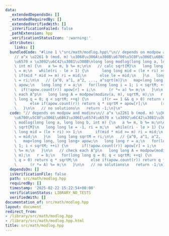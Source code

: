 ```yaml
---
data:
  _extendedDependsOn: []
  _extendedRequiredBy: []
  _extendedVerifiedWith: []
  _isVerificationFailed: false
  _pathExtension: hpp
  _verificationStatusIcon: ':warning:'
  attributes:
    links: []
  bundledCode: "#line 1 \"src/math/modlog.hpp\"\n// depends on modpow and modinv\n\
    // a^x \u2261 b (mod. m) \u3068\u306A\u308B\u6700\u5C0F\u306E\u6B63\u306E\u6574\
    \u6570 x \u3092\u6C42\u3081\u308B\nlong long modlog(long long a, long long b,\
    \ int m) {\n   a %= m, b %= m;\n\n   // calc sqrt{M}\n   long long le = -1, ri\
    \ = m;\n   while(ri - le > 1) {\n      long long mid = (le + ri) >> 1;\n     \
    \ if(mid * mid >= m) ri = mid;\n      else le = mid;\n   }\n   long long sqrtM\
    \ = ri;\n\n   // {a^0, a^1, a^2, ..., a^sqrt(m)}\n   map<long long, long long>\
    \ apow;\n   long long r = a;\n   for(long long i = 1; i < sqrtM; ++i) {\n    \
    \  if(!apow.count(r)) apow[r] = i;\n      (r *= a) %= m;\n   }\n\n   // check\
    \ each A^p\n   long long A = modpow(modinv(a, m), sqrtM, m);\n   r = b;\n   for(long\
    \ long q = 0; q < sqrtM; ++q) {\n      if(r == 1 && q > 0) return q * sqrtM;\n\
    \      else if(apow.count(r)) return q * sqrtM + apow[r];\n      (r *= A) %= m;\n\
    \   }\n\n   // no solutions\n   return -1;\n}\n"
  code: "// depends on modpow and modinv\n// a^x \u2261 b (mod. m) \u3068\u306A\u308B\
    \u6700\u5C0F\u306E\u6B63\u306E\u6574\u6570 x \u3092\u6C42\u3081\u308B\nlong long\
    \ modlog(long long a, long long b, int m) {\n   a %= m, b %= m;\n\n   // calc\
    \ sqrt{M}\n   long long le = -1, ri = m;\n   while(ri - le > 1) {\n      long\
    \ long mid = (le + ri) >> 1;\n      if(mid * mid >= m) ri = mid;\n      else le\
    \ = mid;\n   }\n   long long sqrtM = ri;\n\n   // {a^0, a^1, a^2, ..., a^sqrt(m)}\n\
    \   map<long long, long long> apow;\n   long long r = a;\n   for(long long i =\
    \ 1; i < sqrtM; ++i) {\n      if(!apow.count(r)) apow[r] = i;\n      (r *= a)\
    \ %= m;\n   }\n\n   // check each A^p\n   long long A = modpow(modinv(a, m), sqrtM,\
    \ m);\n   r = b;\n   for(long long q = 0; q < sqrtM; ++q) {\n      if(r == 1 &&\
    \ q > 0) return q * sqrtM;\n      else if(apow.count(r)) return q * sqrtM + apow[r];\n\
    \      (r *= A) %= m;\n   }\n\n   // no solutions\n   return -1;\n}"
  dependsOn: []
  isVerificationFile: false
  path: src/math/modlog.hpp
  requiredBy: []
  timestamp: '2025-02-22 15:22:54+00:00'
  verificationStatus: LIBRARY_NO_TESTS
  verifiedWith: []
documentation_of: src/math/modlog.hpp
layout: document
redirect_from:
- /library/src/math/modlog.hpp
- /library/src/math/modlog.hpp.html
title: src/math/modlog.hpp
---
```

